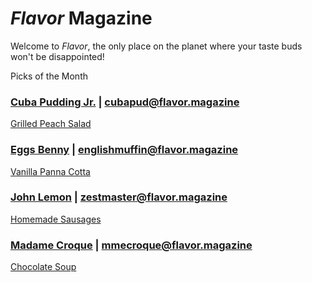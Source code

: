 # _Flavor_ Magazine

Welcome to _Flavor_, the only place on the planet where your taste buds won't be disappointed!



 Picks of the Month

 ### [Cuba Pudding Jr.](writer/cuba-pudding-jr.md) | cubapud@flavor.magazine

 [Grilled Peach Salad](recipe/jan/grilled-peach-salad.md)

### [Eggs Benny](writer/eggs-benny.md) | englishmuffin@flavor.magazine

 [Vanilla Panna Cotta](recipe/jan/vanilla-panna-cotta.md)

### [John Lemon](writer/john-lemon.md) | zestmaster@flavor.magazine

 [Homemade Sausages](recipe/jan/homemade-sausages.md)

 ### [Madame Croque](writer/madame-croque.md) | mmecroque@flavor.magazine

 [Chocolate Soup](recipe/jan/chocolate-soup.md)
